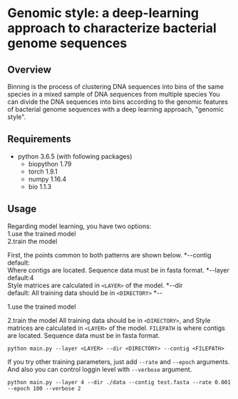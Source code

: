 # Genomic style: a deep-learning approach to characterize bacterial genome sequences
## Overview
Binning is the process of clustering DNA sequences into bins of the same species in a mixed sample of DNA sequences from multiple species
You can divide the DNA sequences into bins according to the genomic features of bacterial genome sequences with a deep learning approach, "genomic style".

## Requirements
* python 3.6.5 (with following packages)
  * biopython 1.79
  * torch 1.9.1
  * numpy 1.16.4
  * bio 1.1.3

## Usage

Regarding model learning, you have two options:  
1.use the trained model  
2.train the model

First, the points common to both patterns are shown below.
*--contig <CONTIG>  
default:  
Where contigs are located. Sequence data must be in fasta format.
*--layer <LAYER>  
 default:4  
Style matrices are calculated in `<LAYER>` of the model.
*--dir <DIRECTORY>   
 default:
 All training data should be in `<DIRECTORY>`
*--

1.use the trained model


2.train the model
All training data should be in `<DIRECTORY>`, and Style matrices are calculated in `<LAYER>` of the model. `FILEPATH` is where contigs are located. Sequence data must be in fasta format. 


```
python main.py --layer <LAYER> --dir <DIRECTORY> --contig <FILEPATH>
```

If you try other training parameters, just add `--rate` and `--epoch` arguments. And also you can control loggin level with `--verbose` argument.

```
python main.py --layer 4 --dir ./data --contig test.fasta --rate 0.001 --epoch 100 --verbose 2
```
